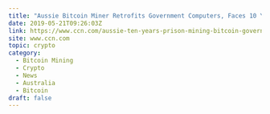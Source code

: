 ```yaml
---
title: "Aussie Bitcoin Miner Retrofits Government Computers, Faces 10 Years in Prison"
date: 2019-05-21T09:26:03Z
link: https://www.ccn.com/aussie-ten-years-prison-mining-bitcoin-government-computer?utm_medium=RSS&utm_source=hune
site: www.ccn.com
topic: crypto
category:
  - Bitcoin Mining
  - Crypto
  - News
  - Australia
  - Bitcoin
draft: false
---
```


